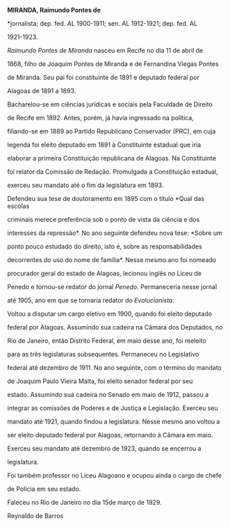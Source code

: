 **MIRANDA, Raimundo Pontes de**



\*jornalista; dep. fed. AL 1900-1911; sen. AL 1912-1921; dep. fed. AL

1921-1923.



*Raimundo Pontes de Miranda* nasceu em Recife no dia 11 de abril de

1868, filho de Joaquim Pontes de Miranda e de Fernandina Viegas Pontes

de Miranda. Seu pai foi constituinte de 1891 e deputado federal por

Alagoas de 1891 a 1893.



Bacharelou-se em ciências jurídicas e sociais pela Faculdade de Direito

de Recife em 1892. Antes, porém, já havia ingressado na política,

filiando-se em 1889 ao Partido Republicano Conservador (PRC), em cuja

legenda foi eleito deputado em 1891 à Constituinte estadual que iria

elaborar a primeira Constituição republicana de Alagoas. Na Constituinte

foi relator da Comissão de Redação. Promulgada a Constituição estadual,

exerceu seu mandato até o fim da legislatura em 1893.



Defendeu sua tese de doutoramento em 1895 com o título *Qual das escolas

criminais merece preferência sob o ponto de vista da ciência e dos

interesses da repressão*. No ano seguinte defendeu nova tese: *Sobre um

ponto pouco estudado do direito, isto é, sobre as responsabilidades

decorrentes do uso do nome de família*. Nesse mesmo ano foi nomeado

procurador geral do estado de Alagoas, lecionou inglês no Liceu de

Penedo e tornou-se redator do jornal *Penedo.* Permaneceria nesse jornal

até 1905, ano em que se tornaria redator do *Evolucionista*.



Voltou a disputar um cargo eletivo em 1900, quando foi eleito deputado

federal por Alagoas. Assumindo sua cadeira na Câmara dos Deputados, no

Rio de Janeiro, então Distrito Federal, em maio desse ano, foi reeleito

para as três legislaturas subsequentes. Permaneceu no Legislativo

federal até dezembro de 1911. No ano seguinte, com o término do mandato

de Joaquim Paulo Vieira Malta, foi eleito senador federal por seu

estado. Assumindo sua cadeira no Senado em maio de 1912, passou a

integrar as comissões de Poderes e de Justiça e Legislação. Exerceu seu

mandato até 1921, quando findou a legislatura. Nesse mesmo ano voltou a

ser eleito deputado federal por Alagoas, retornando à Câmara em maio.

Exerceu seu mandato até dezembro de 1923, quando se encerrou a

legislatura.



Foi também professor no Liceu Alagoano e ocupou ainda o cargo de chefe

de Polícia em seu estado.



Faleceu no Rio de Janeiro no dia 15de março de 1929.



Reynaldo de Barros



